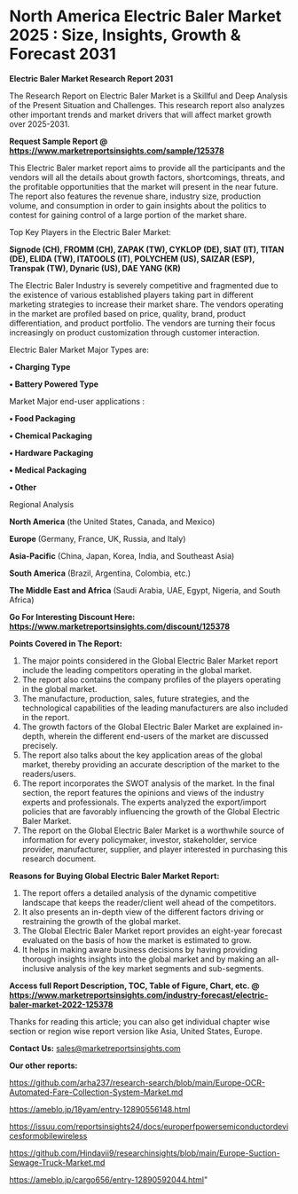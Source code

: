 # North America Electric Baler Market 2025 : Size, Insights, Growth & Forecast 2031

<strong>Electric Baler Market Research Report 2031</strong>

The Research Report on Electric Baler Market is a Skillful and Deep Analysis of the Present Situation and Challenges. This research report also analyzes other important trends and market drivers that will affect market growth over 2025-2031.

<strong>Request Sample Report @ <a href=https://www.marketreportsinsights.com/sample/125378>https://www.marketreportsinsights.com/sample/125378</a></strong>

This Electric Baler market report aims to provide all the participants and the vendors will all the details about growth factors, shortcomings, threats, and the profitable opportunities that the market will present in the near future. The report also features the revenue share, industry size, production volume, and consumption in order to gain insights about the politics to contest for gaining control of a large portion of the market share.

Top Key Players in the Electric Baler Market:

<strong>Signode (CH), FROMM (CH), ZAPAK (TW), CYKLOP (DE), SIAT (IT), TITAN (DE), ELIDA (TW), ITATOOLS (IT), POLYCHEM (US), SAIZAR (ESP), Transpak (TW), Dynaric (US), DAE YANG (KR)</strong>

The Electric Baler Industry is severely competitive and fragmented due to the existence of various established players taking part in different marketing strategies to increase their market share. The vendors operating in the market are profiled based on price, quality, brand, product differentiation, and product portfolio. The vendors are turning their focus increasingly on product customization through customer interaction.

Electric Baler Market Major Types are:

<strong>• Charging Type

• Battery Powered Type</strong>

Market Major end-user applications :

<strong>• Food Packaging

• Chemical Packaging

• Hardware Packaging

• Medical Packaging

• Other</strong>

Regional Analysis

</u><strong><b>North America</b></strong> (the United States, Canada, and Mexico)

<strong><b>Europe </b></strong>(Germany, France, UK, Russia, and Italy)

<strong><b>Asia-Pacific</b></strong> (China, Japan, Korea, India, and Southeast Asia)

<strong><b>South America</b></strong> (Brazil, Argentina, Colombia, etc.)

<strong><b>The Middle East and Africa</b></strong> (Saudi Arabia, UAE, Egypt, Nigeria, and South Africa)

<strong>Go For Interesting Discount Here: <a href=https://www.marketreportsinsights.com/discount/125378>https://www.marketreportsinsights.com/discount/125378</a></strong>

<strong>Points Covered in The Report:</strong>
<ol>
  <li>The major points considered in the Global Electric Baler Market report include the leading competitors operating in the global market.</li>
  <li>The report also contains the company profiles of the players operating in the global market.</li>
  <li>The manufacture, production, sales, future strategies, and the technological capabilities of the leading manufacturers are also included in the report.</li>
  <li>The growth factors of the Global Electric Baler Market are explained in-depth, wherein the different end-users of the market are discussed precisely.</li>
  <li>The report also talks about the key application areas of the global market, thereby providing an accurate description of the market to the readers/users.</li>
  <li>The report incorporates the SWOT analysis of the market. In the final section, the report features the opinions and views of the industry experts and professionals. The experts analyzed the export/import policies that are favorably influencing the growth of the Global Electric Baler Market.</li>
  <li>The report on the Global Electric Baler Market is a worthwhile source of information for every policymaker, investor, stakeholder, service provider, manufacturer, supplier, and player interested in purchasing this research document.</li>
</ol>
<strong>Reasons for Buying Global Electric Baler Market Report:</strong>

<ol>
  <li>The report offers a detailed analysis of the dynamic competitive landscape that keeps the reader/client well ahead of the competitors.</li>
  <li>It also presents an in-depth view of the different factors driving or restraining the growth of the global market.</li>
  <li>The Global Electric Baler Market report provides an eight-year forecast evaluated on the basis of how the market is estimated to grow.</li>
  <li>It helps in making aware business decisions by having providing thorough insights insights into the global market and by making an all-inclusive analysis of the key market segments and sub-segments.</li>
</ol>
<strong>Access full Report Description, TOC, Table of Figure, Chart, etc. @ <a href=https://www.marketreportsinsights.com/industry-forecast/electric-baler-market-2022-125378>https://www.marketreportsinsights.com/industry-forecast/electric-baler-market-2022-125378</a></strong>


Thanks for reading this article; you can also get individual chapter wise section or region wise report version like Asia, United States, Europe.

<strong>Contact Us:</strong>
sales@marketreportsinsights.com

<strong>Our other reports:</strong>

<a href=https://github.com/arha237/research-search/blob/main/Europe-OCR-Automated-Fare-Collection-System-Market.md>https://github.com/arha237/research-search/blob/main/Europe-OCR-Automated-Fare-Collection-System-Market.md</a>

<a href=https://ameblo.jp/18yam/entry-12890556148.html>https://ameblo.jp/18yam/entry-12890556148.html</a>

<a href=https://issuu.com/reportsinsights24/docs/europerfpowersemiconductordevicesformobilewireless>https://issuu.com/reportsinsights24/docs/europerfpowersemiconductordevicesformobilewireless</a>

<a href=https://github.com/Hindavii9/researchinsights/blob/main/Europe-Suction-Sewage-Truck-Market.md>https://github.com/Hindavii9/researchinsights/blob/main/Europe-Suction-Sewage-Truck-Market.md</a>

<a href=https://ameblo.jp/cargo656/entry-12890592044.html>https://ameblo.jp/cargo656/entry-12890592044.html</a>"
